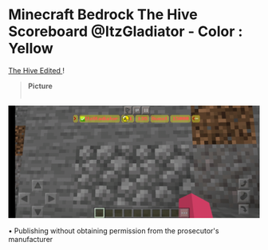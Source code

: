 # Minecraft Bedrock The Hive Scoreboard @ItzGladiator - Color : Yellow

[The Hive Edited ](https://rubika.ir/ItzGladiator) !

  > <b>Picture</b><br><br>

  ![](image/image.png)

• Publishing without obtaining permission from the prosecutor's manufacturer
